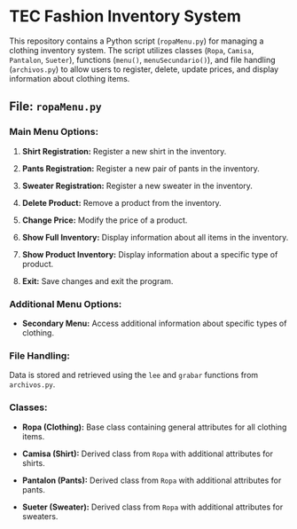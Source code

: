 # TEC Fashion Inventory System

This repository contains a Python script (`ropaMenu.py`) for managing a clothing inventory system. The script utilizes classes (`Ropa`, `Camisa`, `Pantalon`, `Sueter`), functions (`menu()`, `menuSecundario()`), and file handling (`archivos.py`) to allow users to register, delete, update prices, and display information about clothing items.

## File: `ropaMenu.py`
### Main Menu Options:
1. **Shirt Registration:**
   Register a new shirt in the inventory.

3. **Pants Registration:**
   Register a new pair of pants in the inventory.

5. **Sweater Registration:**
   Register a new sweater in the inventory.

6. **Delete Product:**
   Remove a product from the inventory.

7. **Change Price:**
   Modify the price of a product.

8. **Show Full Inventory:**
   Display information about all items in the inventory.

9. **Show Product Inventory:**
   Display information about a specific type of product.

10. **Exit:**
Save changes and exit the program.

### Additional Menu Options:
- **Secondary Menu:**
  Access additional information about specific types of clothing.

### File Handling:
Data is stored and retrieved using the `lee` and `grabar` functions from `archivos.py`.

### Classes:
- **Ropa (Clothing):**
  Base class containing general attributes for all clothing items.

- **Camisa (Shirt):**
  Derived class from `Ropa` with additional attributes for shirts.

- **Pantalon (Pants):**
  Derived class from `Ropa` with additional attributes for pants.

- **Sueter (Sweater):**
  Derived class from `Ropa` with additional attributes for sweaters.
